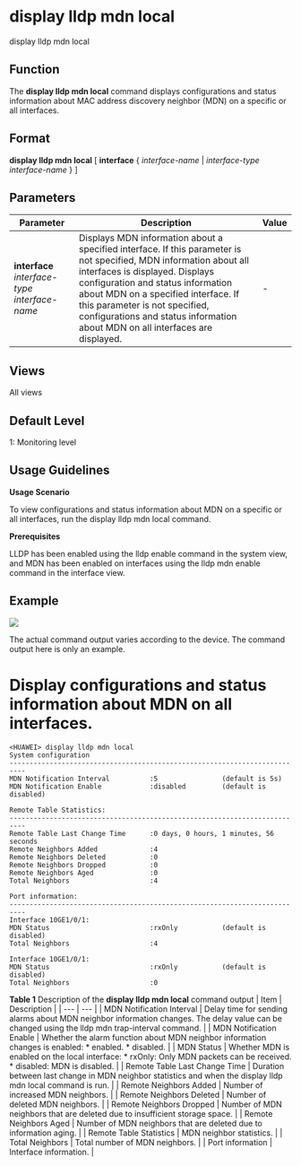 display lldp mdn local
======================

display lldp mdn local

Function
--------



The **display lldp mdn local** command displays configurations and status information about MAC address discovery neighbor (MDN) on a specific or all interfaces.




Format
------

**display lldp mdn local** [ **interface** { *interface-name* | *interface-type* *interface-name* } ]


Parameters
----------

| Parameter | Description | Value |
| --- | --- | --- |
| **interface** *interface-type* *interface-name* | Displays MDN information about a specified interface.  If this parameter is not specified, MDN information about all interfaces is displayed.  Displays configuration and status information about MDN on a specified interface.  If this parameter is not specified, configurations and status information about MDN on all interfaces are displayed. | - |



Views
-----

All views


Default Level
-------------

1: Monitoring level


Usage Guidelines
----------------

**Usage Scenario**



To view configurations and status information about MDN on a specific or all interfaces, run the display lldp mdn local command.



**Prerequisites**



LLDP has been enabled using the lldp enable command in the system view, and MDN has been enabled on interfaces using the lldp mdn enable command in the interface view.




Example
-------

![](../public_sys-resources/note_3.0-en-us.png) 

The actual command output varies according to the device. The command output here is only an example.


# Display configurations and status information about MDN on all interfaces.
```
<HUAWEI> display lldp mdn local
System configuration
--------------------------------------------------------------------------
MDN Notification Interval          :5                (default is 5s)
MDN Notification Enable            :disabled         (default is disabled)

Remote Table Statistics:
--------------------------------------------------------------------------
Remote Table Last Change Time      :0 days, 0 hours, 1 minutes, 56 seconds
Remote Neighbors Added             :4
Remote Neighbors Deleted           :0
Remote Neighbors Dropped           :0
Remote Neighbors Aged              :0
Total Neighbors                    :4

Port information:
--------------------------------------------------------------------------
Interface 10GE1/0/1:
MDN Status                         :rxOnly           (default is disabled)
Total Neighbors                    :4

Interface 10GE1/0/1:
MDN Status                         :rxOnly           (default is disabled)
Total Neighbors                    :0

```

**Table 1** Description of the **display lldp mdn local** command output
| Item | Description |
| --- | --- |
| MDN Notification Interval | Delay time for sending alarms about MDN neighbor information changes.  The delay value can be changed using the lldp mdn trap-interval command. |
| MDN Notification Enable | Whether the alarm function about MDN neighbor information changes is enabled:   * enabled. * disabled. |
| MDN Status | Whether MDN is enabled on the local interface:   * rxOnly: Only MDN packets can be received. * disabled: MDN is disabled. |
| Remote Table Last Change Time | Duration between last change in MDN neighbor statistics and when the display lldp mdn local command is run. |
| Remote Neighbors Added | Number of increased MDN neighbors. |
| Remote Neighbors Deleted | Number of deleted MDN neighbors. |
| Remote Neighbors Dropped | Number of MDN neighbors that are deleted due to insufficient storage space. |
| Remote Neighbors Aged | Number of MDN neighbors that are deleted due to information aging. |
| Remote Table Statistics | MDN neighbor statistics. |
| Total Neighbors | Total number of MDN neighbors. |
| Port information | Interface information. |